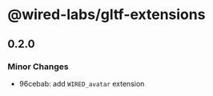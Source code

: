 # @wired-labs/gltf-extensions

## 0.2.0

### Minor Changes

- 96cebab: add `WIRED_avatar` extension
